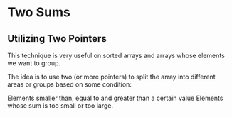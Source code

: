 # Two Sums

## Utilizing Two Pointers
This technique is very useful on sorted arrays and arrays whose elements we want to group.

The idea is to use two (or more pointers) to split the array into different areas or groups based on some condition:

Elements smaller than, equal to and greater than a certain value
Elements whose sum is too small or too large.


